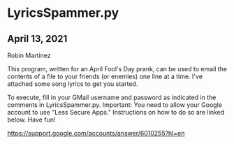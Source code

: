 # LyricsSpammer.py
## April 13, 2021
Robin Martinez 


This program, written for an April Fool's Day prank, can be used to email the
contents of a file to your friends (or enemies) one line at a time. I've attached
some song lyrics to get you started.

To execute, fill in your GMail username and password as indicated in the
comments in LyricsSpammer.py. Important: You need to allow your Google account
to use "Less Secure Apps." Instructions on how to do so are linked below. Have fun!

https://support.google.com/accounts/answer/6010255?hl=en
